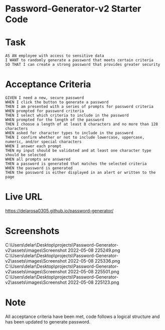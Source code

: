 # Password-Generator-v2 Starter Code

# Task
    AS AN employee with access to sensitive data
    I WANT to randomly generate a password that meets certain criteria
    SO THAT I can create a strong password that provides greater security

# Acceptance Criteria
    GIVEN I need a new, secure password
    WHEN I click the button to generate a password
    THEN I am presented with a series of prompts for password criteria
    WHEN prompted for password criteria
    THEN I select which criteria to include in the password
    WHEN prompted for the length of the password
    THEN I choose a length of at least 8 characters and no more than 128 characters
    WHEN asked for character types to include in the password
    THEN I confirm whether or not to include lowercase, uppercase, numeric, and/or special characters
    WHEN I answer each prompt
    THEN my input should be validated and at least one character type should be selected
    WHEN all prompts are answered
    THEN a password is generated that matches the selected criteria
    WHEN the password is generated
    THEN the password is either displayed in an alert or written to the page
# Live URL

https://delarosa0305.github.io/password-generator/

# Screenshots
C:\Users\delar\Desktop\projects\Password-Generator-v2\assets\images\Screenshot 2022-05-08 225249.png
C:\Users\delar\Desktop\projects\Password-Generator-v2\assets\images\Screenshot 2022-05-08 225336.png
C:\Users\delar\Desktop\projects\Password-Generator-v2\assets\images\Screenshot 2022-05-08 225501.png
C:\Users\delar\Desktop\projects\Password-Generator-v2\assets\images\Screenshot 2022-05-08 225123.png

# Note
All acceptance criteria have been met, code follows a logical structure and has been updated to generate password.
